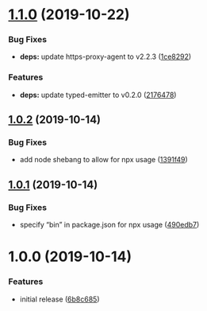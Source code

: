 # [1.1.0](https://github.com/davecardwell/publix-coupon-clipper/compare/v1.0.2...v1.1.0) (2019-10-22)


### Bug Fixes

* **deps:** update https-proxy-agent to v2.2.3 ([1ce8292](https://github.com/davecardwell/publix-coupon-clipper/commit/1ce829249572265743a204da34de9ecb9239133d))


### Features

* **deps:** update typed-emitter to v0.2.0 ([2176478](https://github.com/davecardwell/publix-coupon-clipper/commit/2176478974bd79a5d1cf2c93b2c27c66954c4c48))

## [1.0.2](https://github.com/davecardwell/publix-coupon-clipper/compare/v1.0.1...v1.0.2) (2019-10-14)


### Bug Fixes

* add node shebang to allow for npx usage ([1391f49](https://github.com/davecardwell/publix-coupon-clipper/commit/1391f496fa3d6e2ff47a0a25150fdb2798f5d74a))

## [1.0.1](https://github.com/davecardwell/publix-coupon-clipper/compare/v1.0.0...v1.0.1) (2019-10-14)


### Bug Fixes

* specify “bin” in package.json for npx usage ([490edb7](https://github.com/davecardwell/publix-coupon-clipper/commit/490edb7217fe6b570e170bffc84a8a775af1d3ea))

# 1.0.0 (2019-10-14)


### Features

* initial release ([6b8c685](https://github.com/davecardwell/publix-coupon-clipper/commit/6b8c685439b24519c4815c4c7d3abe86056fa322))

